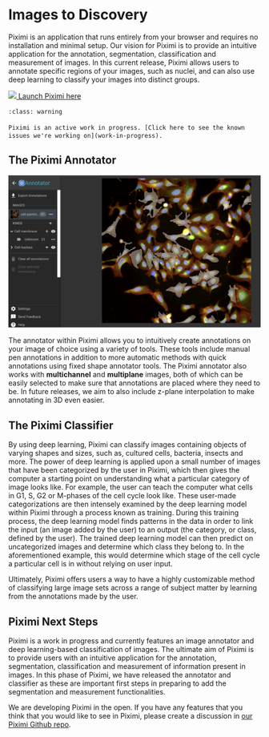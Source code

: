 
# Images to Discovery

Piximi is an application that runs entirely from your browser and requires no installation and minimal setup. Our vision for Piximi is to provide an intuitive application for the annotation, segmentation, classification and measurement of images. In this current release, Piximi allows users to annotate specific regions of your images, such as nuclei, and can also use deep learning to classify your images into distinct groups.

<!-- ![piximi-workflow](./img/piximi-workflow.png) -->


<a class='piximi-btn' href="https://www.piximi.app/" target="_blank"><img class="text-img" src="./img/piximi_logo_icon.png">  Launch Piximi here</a>

```{admonition} Known issues
:class: warning

Piximi is an active work in progress. [Click here to see the known issues we're working on](work-in-progress).
```


## The Piximi Annotator

![alt text](img/annotator_20241206.png)

The annotator within Piximi allows you to intuitively create annotations on your image of choice using a variety of tools. These tools include manual pen annotations in addition to more automatic methods with quick annotations using fixed shape annotator tools. The Piximi annotator also works with **multichannel** and **multiplane** images, both of which can be easily selected to make sure that annotations are placed where they need to be. In future releases, we aim to also include z-plane interpolation to make annotating in 3D even easier.

## The Piximi Classifier

By using deep learning, Piximi can classify images containing objects of varying shapes and sizes, such as, cultured cells, bacteria, insects and more. The power of deep learning is applied upon a small number of images that have been categorized by the user in Piximi, which then gives the computer a starting point on understanding what a particular category of image looks like. For example, the user can teach the computer what cells in G1, S, G2 or M-phases of the cell cycle look like. These user-made categorizations are then intensely examined by the deep learning model within Piximi through a process known as training. During this training process, the deep learning model finds patterns in the data in order to link the input (an image added by the user) to an output (the category, or class, defined by the user). The trained deep learning model can then predict on uncategorized images and determine which class they belong to. In the aforementioned example, this would determine which stage of the cell cycle a particular cell is in without relying on user input.

Ultimately, Piximi offers users a way to have a highly customizable method of classifying large image sets across a range of subject matter by learning from the annotations made by the user.

## Piximi Next Steps

Piximi is a work in progress and currently features an image annotator and deep learning-based classification of images. The ultimate aim of Piximi is to provide users with an intuitive application for the annotation, segmentation, classification and measurement of information present in images. In this phase of Piximi, we have released the annotator and classifier as these are important first steps in preparing to add the segmentation and measurement functionalities.

We are developing Piximi in the open. If you have any features that you think that you would like to see in Piximi, please create a discussion in [our Piximi Github repo](https://github.com/piximi/piximi/discussions).

<!-- Table on contents directive prints the ToC -->
<!-- ```{tableofcontents}
``` -->
